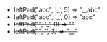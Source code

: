 - leftPad("abc", '_', 5) => "__abc"
- leftPad("abc", '_', 0) => "abc"
- ~~leftPad("", '_', 0) => ""~~
- ~~leftPad("", '_', 3) => "___"~~


